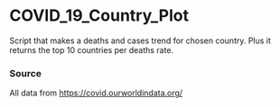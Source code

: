 # COVID_19_Country_Plot

Script that makes a deaths and cases trend for chosen country. Plus it returns the top 10 countries per deaths rate.

### Source
All data from https://covid.ourworldindata.org/

